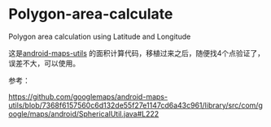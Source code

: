 # Polygon-area-calculate
Polygon area calculation using Latitude and Longitude

这是[android-maps-utils](https://github.com/googlemaps/android-maps-utils/tree/7368f6157560c6d132de55f27e1147cd6a43c961) 的面积计算代码，移植过来之后，随便找4个点验证了，误差不大，可以使用。



参考：

https://github.com/googlemaps/android-maps-utils/blob/7368f6157560c6d132de55f27e1147cd6a43c961/library/src/com/google/maps/android/SphericalUtil.java#L222
